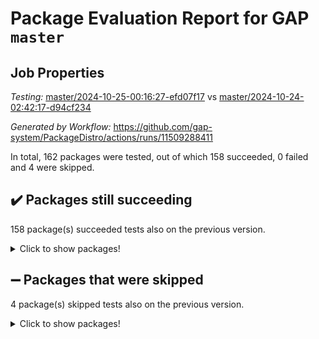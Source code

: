 # Package Evaluation Report for GAP `master`

## Job Properties

*Testing:* [master/2024-10-25-00:16:27-efd07f17](https://github.com/gap-system/PackageDistro/blob/data/reports/master/2024-10-25-00:16:27-efd07f17) vs [master/2024-10-24-02:42:17-d94cf234](https://github.com/gap-system/PackageDistro/blob/data/reports/master/2024-10-24-02:42:17-d94cf234)

*Generated by Workflow:* https://github.com/gap-system/PackageDistro/actions/runs/11509288411

In total, 162 packages were tested, out of which 158 succeeded, 0 failed and 4 were skipped.

## :heavy_check_mark: Packages still succeeding

158 package(s) succeeded tests also on the previous version.
<details><summary>Click to show packages!</summary>

- 4ti2interface 2023.02-04 [(success)](https://github.com/gap-system/PackageDistro/actions/runs/11509288411/job/32039303657)
- ace 5.6.2 [(success)](https://github.com/gap-system/PackageDistro/actions/runs/11509288411/job/32039303855)
- aclib 1.3.2 [(success)](https://github.com/gap-system/PackageDistro/actions/runs/11509288411/job/32039304022)
- agt 0.3.1 [(success)](https://github.com/gap-system/PackageDistro/actions/runs/11509288411/job/32039304213)
- alnuth 3.2.1 [(success)](https://github.com/gap-system/PackageDistro/actions/runs/11509288411/job/32039304414)
- anupq 3.3.1 [(success)](https://github.com/gap-system/PackageDistro/actions/runs/11509288411/job/32039304717)
- atlasrep 2.1.9 [(success)](https://github.com/gap-system/PackageDistro/actions/runs/11509288411/job/32039304951)
- autodoc 2023.06.19 [(success)](https://github.com/gap-system/PackageDistro/actions/runs/11509288411/job/32039305140)
- automata 1.16 [(success)](https://github.com/gap-system/PackageDistro/actions/runs/11509288411/job/32039309065)
- automgrp 1.3.2 [(success)](https://github.com/gap-system/PackageDistro/actions/runs/11509288411/job/32039309581)
- autpgrp 1.11 [(success)](https://github.com/gap-system/PackageDistro/actions/runs/11509288411/job/32039309885)
- cap 2024.10-07 [(success)](https://github.com/gap-system/PackageDistro/actions/runs/11509288411/job/32039311308)
- caratinterface 2.3.7 [(success)](https://github.com/gap-system/PackageDistro/actions/runs/11509288411/job/32039312770)
- cddinterface 2024.09.02 [(success)](https://github.com/gap-system/PackageDistro/actions/runs/11509288411/job/32039312993)
- circle 1.6.6 [(success)](https://github.com/gap-system/PackageDistro/actions/runs/11509288411/job/32039313232)
- classicpres 1.22 [(success)](https://github.com/gap-system/PackageDistro/actions/runs/11509288411/job/32039313439)
- cohomolo 1.6.11 [(success)](https://github.com/gap-system/PackageDistro/actions/runs/11509288411/job/32039313675)
- congruence 1.2.7 [(success)](https://github.com/gap-system/PackageDistro/actions/runs/11509288411/job/32039313911)
- corefreesub 0.6 [(success)](https://github.com/gap-system/PackageDistro/actions/runs/11509288411/job/32039314124)
- corelg 1.57 [(success)](https://github.com/gap-system/PackageDistro/actions/runs/11509288411/job/32039314351)
- crime 1.6 [(success)](https://github.com/gap-system/PackageDistro/actions/runs/11509288411/job/32039314520)
- crisp 1.4.6 [(success)](https://github.com/gap-system/PackageDistro/actions/runs/11509288411/job/32039314710)
- crypting 0.10.5 [(success)](https://github.com/gap-system/PackageDistro/actions/runs/11509288411/job/32039314957)
- cryst 4.1.27 [(success)](https://github.com/gap-system/PackageDistro/actions/runs/11509288411/job/32039315182)
- crystcat 1.1.10 [(success)](https://github.com/gap-system/PackageDistro/actions/runs/11509288411/job/32039315435)
- ctbllib 1.3.9 [(success)](https://github.com/gap-system/PackageDistro/actions/runs/11509288411/job/32039315662)
- cubefree 1.19 [(success)](https://github.com/gap-system/PackageDistro/actions/runs/11509288411/job/32039316042)
- curlinterface 2.4.0 [(success)](https://github.com/gap-system/PackageDistro/actions/runs/11509288411/job/32039316328)
- cvec 2.8.2 [(success)](https://github.com/gap-system/PackageDistro/actions/runs/11509288411/job/32039316579)
- datastructures 0.3.1 [(success)](https://github.com/gap-system/PackageDistro/actions/runs/11509288411/job/32039316809)
- deepthought 1.0.7 [(success)](https://github.com/gap-system/PackageDistro/actions/runs/11509288411/job/32039317048)
- design 1.8.1 [(success)](https://github.com/gap-system/PackageDistro/actions/runs/11509288411/job/32039317312)
- difsets 2.3.1 [(success)](https://github.com/gap-system/PackageDistro/actions/runs/11509288411/job/32039317899)
- digraphs 1.9.0 [(success)](https://github.com/gap-system/PackageDistro/actions/runs/11509288411/job/32039318365)
- edim 1.3.8 [(success)](https://github.com/gap-system/PackageDistro/actions/runs/11509288411/job/32039318623)
- example 4.3.4 [(success)](https://github.com/gap-system/PackageDistro/actions/runs/11509288411/job/32039318853)
- examplesforhomalg 2023.10-01 [(success)](https://github.com/gap-system/PackageDistro/actions/runs/11509288411/job/32039319104)
- factint 1.6.3 [(success)](https://github.com/gap-system/PackageDistro/actions/runs/11509288411/job/32039319392)
- ferret 1.0.14 [(success)](https://github.com/gap-system/PackageDistro/actions/runs/11509288411/job/32039319754)
- fga 1.5.0 [(success)](https://github.com/gap-system/PackageDistro/actions/runs/11509288411/job/32039320000)
- fining 1.5.6 [(success)](https://github.com/gap-system/PackageDistro/actions/runs/11509288411/job/32039320254)
- float 1.0.5 [(success)](https://github.com/gap-system/PackageDistro/actions/runs/11509288411/job/32039320475)
- format 1.4.4 [(success)](https://github.com/gap-system/PackageDistro/actions/runs/11509288411/job/32039320741)
- forms 1.2.12 [(success)](https://github.com/gap-system/PackageDistro/actions/runs/11509288411/job/32039321038)
- fplsa 1.2.6 [(success)](https://github.com/gap-system/PackageDistro/actions/runs/11509288411/job/32039321287)
- fr 2.4.13 [(success)](https://github.com/gap-system/PackageDistro/actions/runs/11509288411/job/32039321568)
- francy 2.0.3 [(success)](https://github.com/gap-system/PackageDistro/actions/runs/11509288411/job/32039321784)
- fwtree 1.3 [(success)](https://github.com/gap-system/PackageDistro/actions/runs/11509288411/job/32039321994)
- gapdoc 1.6.7 [(success)](https://github.com/gap-system/PackageDistro/actions/runs/11509288411/job/32039322252)
- gauss 2023.08-01 [(success)](https://github.com/gap-system/PackageDistro/actions/runs/11509288411/job/32039322528)
- gaussforhomalg 2024.08-01 [(success)](https://github.com/gap-system/PackageDistro/actions/runs/11509288411/job/32039322774)
- gbnp 1.1.0 [(success)](https://github.com/gap-system/PackageDistro/actions/runs/11509288411/job/32039322962)
- generalizedmorphismsforcap 2024.09-03 [(success)](https://github.com/gap-system/PackageDistro/actions/runs/11509288411/job/32039323188)
- genss 1.6.9 [(success)](https://github.com/gap-system/PackageDistro/actions/runs/11509288411/job/32039323361)
- gradedmodules 2024.01-01 [(success)](https://github.com/gap-system/PackageDistro/actions/runs/11509288411/job/32039323519)
- gradedringforhomalg 2024.07-01 [(success)](https://github.com/gap-system/PackageDistro/actions/runs/11509288411/job/32039323743)
- grape 4.9.2 [(success)](https://github.com/gap-system/PackageDistro/actions/runs/11509288411/job/32039323970)
- groupoids 1.76 [(success)](https://github.com/gap-system/PackageDistro/actions/runs/11509288411/job/32039324157)
- grpconst 2.6.5 [(success)](https://github.com/gap-system/PackageDistro/actions/runs/11509288411/job/32039324335)
- guarana 0.96.3 [(success)](https://github.com/gap-system/PackageDistro/actions/runs/11509288411/job/32039324570)
- guava 3.19 [(success)](https://github.com/gap-system/PackageDistro/actions/runs/11509288411/job/32039324821)
- hap 1.66 [(success)](https://github.com/gap-system/PackageDistro/actions/runs/11509288411/job/32039325035)
- hapcryst 0.1.15 [(success)](https://github.com/gap-system/PackageDistro/actions/runs/11509288411/job/32039325233)
- hecke 1.5.4 [(success)](https://github.com/gap-system/PackageDistro/actions/runs/11509288411/job/32039325413)
- help 4.0 [(success)](https://github.com/gap-system/PackageDistro/actions/runs/11509288411/job/32039325617)
- homalg 2024.01-01 [(success)](https://github.com/gap-system/PackageDistro/actions/runs/11509288411/job/32039325810)
- homalgtocas 2023.11-01 [(success)](https://github.com/gap-system/PackageDistro/actions/runs/11509288411/job/32039325969)
- idrel 2.48 [(success)](https://github.com/gap-system/PackageDistro/actions/runs/11509288411/job/32039326238)
- images 1.3.3 [(success)](https://github.com/gap-system/PackageDistro/actions/runs/11509288411/job/32039326439)
- intpic 0.4.0 [(success)](https://github.com/gap-system/PackageDistro/actions/runs/11509288411/job/32039326623)
- io 4.9.0 [(success)](https://github.com/gap-system/PackageDistro/actions/runs/11509288411/job/32039326813)
- io_forhomalg 2023.02-04 [(success)](https://github.com/gap-system/PackageDistro/actions/runs/11509288411/job/32039327041)
- irredsol 1.4.4 [(success)](https://github.com/gap-system/PackageDistro/actions/runs/11509288411/job/32039327254)
- json 2.2.2 [(success)](https://github.com/gap-system/PackageDistro/actions/runs/11509288411/job/32039327436)
- jupyterkernel 1.5.1 [(success)](https://github.com/gap-system/PackageDistro/actions/runs/11509288411/job/32039327606)
- jupyterviz 1.5.6 [(success)](https://github.com/gap-system/PackageDistro/actions/runs/11509288411/job/32039327775)
- kan 1.37 [(success)](https://github.com/gap-system/PackageDistro/actions/runs/11509288411/job/32039327954)
- kbmag 1.5.11 [(success)](https://github.com/gap-system/PackageDistro/actions/runs/11509288411/job/32039328138)
- laguna 3.9.7 [(success)](https://github.com/gap-system/PackageDistro/actions/runs/11509288411/job/32039328332)
- liealgdb 2.2.1 [(success)](https://github.com/gap-system/PackageDistro/actions/runs/11509288411/job/32039328500)
- liepring 2.9.1 [(success)](https://github.com/gap-system/PackageDistro/actions/runs/11509288411/job/32039328697)
- liering 2.4.2 [(success)](https://github.com/gap-system/PackageDistro/actions/runs/11509288411/job/32039328857)
- linearalgebraforcap 2024.10-01 [(success)](https://github.com/gap-system/PackageDistro/actions/runs/11509288411/job/32039329031)
- lins 0.9 [(success)](https://github.com/gap-system/PackageDistro/actions/runs/11509288411/job/32039329181)
- localizeringforhomalg 2023.10-01 [(success)](https://github.com/gap-system/PackageDistro/actions/runs/11509288411/job/32039329358)
- loops 3.4.4 [(success)](https://github.com/gap-system/PackageDistro/actions/runs/11509288411/job/32039329557)
- lpres 1.1.1 [(success)](https://github.com/gap-system/PackageDistro/actions/runs/11509288411/job/32039329744)
- majoranaalgebras 1.5.2 [(success)](https://github.com/gap-system/PackageDistro/actions/runs/11509288411/job/32039329942)
- mapclass 1.4.6 [(success)](https://github.com/gap-system/PackageDistro/actions/runs/11509288411/job/32039330115)
- matgrp 0.70 [(success)](https://github.com/gap-system/PackageDistro/actions/runs/11509288411/job/32039330285)
- matricesforhomalg 2024.08-05 [(success)](https://github.com/gap-system/PackageDistro/actions/runs/11509288411/job/32039330493)
- modisom 3.0.0 [(success)](https://github.com/gap-system/PackageDistro/actions/runs/11509288411/job/32039330646)
- modulepresentationsforcap 2024.09-02 [(success)](https://github.com/gap-system/PackageDistro/actions/runs/11509288411/job/32039330800)
- modules 2024.01-01 [(success)](https://github.com/gap-system/PackageDistro/actions/runs/11509288411/job/32039330966)
- monoidalcategories 2024.09-05 [(success)](https://github.com/gap-system/PackageDistro/actions/runs/11509288411/job/32039331123)
- nconvex 2022.09-01 [(success)](https://github.com/gap-system/PackageDistro/actions/runs/11509288411/job/32039331278)
- nilmat 1.4.2 [(success)](https://github.com/gap-system/PackageDistro/actions/runs/11509288411/job/32039331451)
- nock 1.5 [(success)](https://github.com/gap-system/PackageDistro/actions/runs/11509288411/job/32039331614)
- normalizinterface 1.3.7 [(success)](https://github.com/gap-system/PackageDistro/actions/runs/11509288411/job/32039331836)
- nq 2.5.11 [(success)](https://github.com/gap-system/PackageDistro/actions/runs/11509288411/job/32039332004)
- numericalsgps 1.4.0 [(success)](https://github.com/gap-system/PackageDistro/actions/runs/11509288411/job/32039332188)
- openmath 11.5.3 [(success)](https://github.com/gap-system/PackageDistro/actions/runs/11509288411/job/32039332384)
- orb 4.9.1 [(success)](https://github.com/gap-system/PackageDistro/actions/runs/11509288411/job/32039332558)
- packagemanager 1.6 [(success)](https://github.com/gap-system/PackageDistro/actions/runs/11509288411/job/32039332739)
- patternclass 2.4.5 [(success)](https://github.com/gap-system/PackageDistro/actions/runs/11509288411/job/32039332946)
- permut 2.0.5 [(success)](https://github.com/gap-system/PackageDistro/actions/runs/11509288411/job/32039333170)
- polenta 1.3.10 [(success)](https://github.com/gap-system/PackageDistro/actions/runs/11509288411/job/32039333371)
- polymaking 0.8.7 [(success)](https://github.com/gap-system/PackageDistro/actions/runs/11509288411/job/32039333611)
- primgrp 3.4.4 [(success)](https://github.com/gap-system/PackageDistro/actions/runs/11509288411/job/32039333843)
- profiling 2.6.0 [(success)](https://github.com/gap-system/PackageDistro/actions/runs/11509288411/job/32039334022)
- qdistrnd 0.9.4 [(success)](https://github.com/gap-system/PackageDistro/actions/runs/11509288411/job/32039334259)
- qpa 1.35 [(success)](https://github.com/gap-system/PackageDistro/actions/runs/11509288411/job/32039334478)
- quagroup 1.8.4 [(success)](https://github.com/gap-system/PackageDistro/actions/runs/11509288411/job/32039334647)
- radiroot 2.9 [(success)](https://github.com/gap-system/PackageDistro/actions/runs/11509288411/job/32039334892)
- rcwa 4.7.1 [(success)](https://github.com/gap-system/PackageDistro/actions/runs/11509288411/job/32039335092)
- rds 1.8 [(success)](https://github.com/gap-system/PackageDistro/actions/runs/11509288411/job/32039335297)
- recog 1.4.3 [(success)](https://github.com/gap-system/PackageDistro/actions/runs/11509288411/job/32039335538)
- repndecomp 1.3.0 [(success)](https://github.com/gap-system/PackageDistro/actions/runs/11509288411/job/32039335768)
- repsn 3.1.2 [(success)](https://github.com/gap-system/PackageDistro/actions/runs/11509288411/job/32039336017)
- resclasses 4.7.3 [(success)](https://github.com/gap-system/PackageDistro/actions/runs/11509288411/job/32039336223)
- ringsforhomalg 2024.06-01 [(success)](https://github.com/gap-system/PackageDistro/actions/runs/11509288411/job/32039336416)
- sco 2023.08-01 [(success)](https://github.com/gap-system/PackageDistro/actions/runs/11509288411/job/32039336655)
- scscp 2.4.3 [(success)](https://github.com/gap-system/PackageDistro/actions/runs/11509288411/job/32039336917)
- semigroups 5.4.0 [(success)](https://github.com/gap-system/PackageDistro/actions/runs/11509288411/job/32039337119)
- sglppow 2.4 [(success)](https://github.com/gap-system/PackageDistro/actions/runs/11509288411/job/32039337316)
- sgpviz 0.999.6 [(success)](https://github.com/gap-system/PackageDistro/actions/runs/11509288411/job/32039337580)
- simpcomp 2.1.14 [(success)](https://github.com/gap-system/PackageDistro/actions/runs/11509288411/job/32039337846)
- singular 2024.06.03 [(success)](https://github.com/gap-system/PackageDistro/actions/runs/11509288411/job/32039338053)
- sl2reps 1.1 [(success)](https://github.com/gap-system/PackageDistro/actions/runs/11509288411/job/32039338265)
- sla 1.6.2 [(success)](https://github.com/gap-system/PackageDistro/actions/runs/11509288411/job/32039338502)
- smallantimagmas 0.2.12 [(success)](https://github.com/gap-system/PackageDistro/actions/runs/11509288411/job/32039338828)
- smallgrp 1.5.4 [(success)](https://github.com/gap-system/PackageDistro/actions/runs/11509288411/job/32039339041)
- smallsemi 0.7.1 [(success)](https://github.com/gap-system/PackageDistro/actions/runs/11509288411/job/32039339257)
- sonata 2.9.6 [(success)](https://github.com/gap-system/PackageDistro/actions/runs/11509288411/job/32039339522)
- sophus 1.27 [(success)](https://github.com/gap-system/PackageDistro/actions/runs/11509288411/job/32039340392)
- sotgrps 1.3 [(success)](https://github.com/gap-system/PackageDistro/actions/runs/11509288411/job/32039340644)
- spinsym 1.5.2 [(success)](https://github.com/gap-system/PackageDistro/actions/runs/11509288411/job/32039340876)
- standardff 1.0 [(success)](https://github.com/gap-system/PackageDistro/actions/runs/11509288411/job/32039341088)
- symbcompcc 1.3.2 [(success)](https://github.com/gap-system/PackageDistro/actions/runs/11509288411/job/32039341337)
- thelma 1.3 [(success)](https://github.com/gap-system/PackageDistro/actions/runs/11509288411/job/32039341545)
- tomlib 1.2.11 [(success)](https://github.com/gap-system/PackageDistro/actions/runs/11509288411/job/32039341861)
- toolsforhomalg 2024.09-01 [(success)](https://github.com/gap-system/PackageDistro/actions/runs/11509288411/job/32039342121)
- toric 1.9.6 [(success)](https://github.com/gap-system/PackageDistro/actions/runs/11509288411/job/32039342344)
- toricvarieties 2022.07.13 [(success)](https://github.com/gap-system/PackageDistro/actions/runs/11509288411/job/32039342596)
- transgrp 3.6.5 [(success)](https://github.com/gap-system/PackageDistro/actions/runs/11509288411/job/32039342838)
- typeset 1.2.2 [(success)](https://github.com/gap-system/PackageDistro/actions/runs/11509288411/job/32039343116)
- ugaly 4.1.3 [(success)](https://github.com/gap-system/PackageDistro/actions/runs/11509288411/job/32039343312)
- unipot 1.6 [(success)](https://github.com/gap-system/PackageDistro/actions/runs/11509288411/job/32039343546)
- unitlib 4.2.0 [(success)](https://github.com/gap-system/PackageDistro/actions/runs/11509288411/job/32039343781)
- utils 0.85 [(success)](https://github.com/gap-system/PackageDistro/actions/runs/11509288411/job/32039344164)
- uuid 0.7 [(success)](https://github.com/gap-system/PackageDistro/actions/runs/11509288411/job/32039344488)
- walrus 0.9991 [(success)](https://github.com/gap-system/PackageDistro/actions/runs/11509288411/job/32039344699)
- wedderga 4.10.5 [(success)](https://github.com/gap-system/PackageDistro/actions/runs/11509288411/job/32039344999)
- wpe 0.8 [(success)](https://github.com/gap-system/PackageDistro/actions/runs/11509288411/job/32039345240)
- xmod 2.92 [(success)](https://github.com/gap-system/PackageDistro/actions/runs/11509288411/job/32039345455)
- xmodalg 1.23 [(success)](https://github.com/gap-system/PackageDistro/actions/runs/11509288411/job/32039345680)
- yangbaxter 0.10.6 [(success)](https://github.com/gap-system/PackageDistro/actions/runs/11509288411/job/32039345845)
- zeromqinterface 0.16 [(success)](https://github.com/gap-system/PackageDistro/actions/runs/11509288411/job/32039346027)
</details>

## :heavy_minus_sign: Packages that were skipped

4 package(s) skipped tests also on the previous version.
<details><summary>Click to show packages!</summary>

- browse 1.8.21 [(skipped)](https://github.com/gap-system/PackageDistro/actions/runs/11509288411/job/32039123473)
- itc 1.5.1 [(skipped)](https://github.com/gap-system/PackageDistro/actions/runs/11509288411/job/32039123473)
- polycyclic 2.16 [(skipped)](https://github.com/gap-system/PackageDistro/actions/runs/11509288411/job/32039123473)
- xgap 4.32 [(skipped)](https://github.com/gap-system/PackageDistro/actions/runs/11509288411/job/32039123473)
</details>

